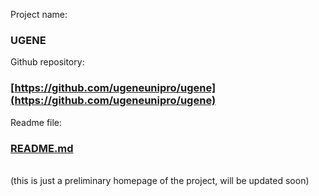 Project name: 
### UGENE

Github repository: 
### [https://github.com/ugeneunipro/ugene](https://github.com/ugeneunipro/ugene)

Readme file:     
### [README.md](https://github.com/ugeneunipro/ugene/blob/master/README.md)


<br/>(this is just a preliminary homepage of the project, will be updated soon)
